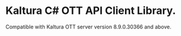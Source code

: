 # Kaltura C# OTT API Client Library.
Compatible with Kaltura OTT server version 8.9.0.30366 and above.

